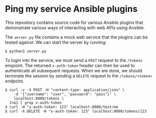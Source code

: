 # Ping my service Ansible plugins

This repository contains source code for various Ansible plugins that
demonstrate various ways of interacting with web APIs using Ansible.

The `server.py` file contains a mock web service that the plugins can be
tested against. We can start the server by running:

    $ python3 server.py

To login into the service, we must send a `POST` request to the `/tokens`
enspoint. The returned `x-auth-token` header can then be used to authenticate
all subsequent requests. When we are done, we should terminate the session by
sending a `DELETE` request to the `/tokens/<token>` endpoint.

    $ curl -v -X POST -H "content-type: application/json" \
        -d '{"username": "user", "password": "pass"}' \
        localhost:8000/tokens \
      2>&1 | grep x-auth-token
    $ curl -H "x-auth-token: 123" localhost:8000/test/me
    $ curl -X DELETE -H "x-auth-token: 123" localhost:8000/tokens/123
